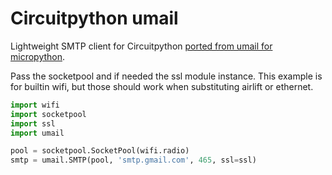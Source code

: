# Circuitpython umail

Lightweight SMTP client for Circuitpython [ported from umail for micropython](https://github.com/shawwwn/uMail).

Pass the socketpool and if needed the ssl module instance. This example is for builtin wifi, but those should work when substituting airlift or ethernet.

```py
import wifi
import socketpool
import ssl
import umail

pool = socketpool.SocketPool(wifi.radio)
smtp = umail.SMTP(pool, 'smtp.gmail.com', 465, ssl=ssl)
```

